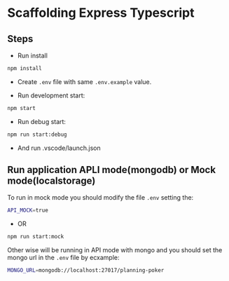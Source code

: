# Scaffolding Express Typescript

## Steps

- Run install

```bash
npm install
```

- Create `.env` file with same `.env.example` value.

- Run development start:

```bash
npm start
```

- Run debug start:

```bash
npm run start:debug
```

- And run .vscode/launch.json

## Run application APLI mode(mongodb) or Mock mode(localstorage)

To run in mock mode you should modify the file `.env` setting the:

```bash
API_MOCK=true
```

- OR

```bash
npm run start:mock
```

Other wise will be running in API mode with mongo and you should set the mongo url in the `.env` file by ecxample:

```bash
MONGO_URL=mongodb://localhost:27017/planning-poker
```

